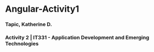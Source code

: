 # Angular-Activity1

<h3> Tapic, Katherine D. </h3>
<h3> Activity 2 | IT331 - Application Development and Emerging Technologies </h3>
